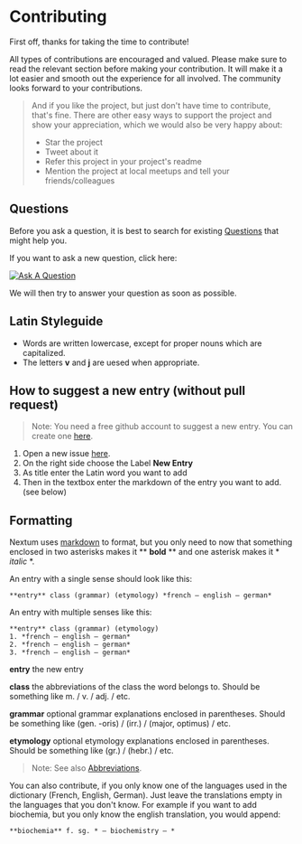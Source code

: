 # Contributing

First off, thanks for taking the time to contribute! 

All types of contributions are encouraged and valued. Please make sure to read the relevant section before making your contribution. It will make it a lot easier and smooth out the experience for all involved. The community looks forward to your contributions. 

> And if you like the project, but just don't have time to contribute, that's fine. There are other easy ways to support the project and show your appreciation, which we would also be very happy about:
> - Star the project
> - Tweet about it
> - Refer this project in your project's readme
> - Mention the project at local meetups and tell your friends/colleagues

## Questions

Before you ask a question, it is best to search for existing [Questions](https://github.com/nextum/nextum.github.io/discussions/categories/q-a) that might help you.

If you want to ask a new question, click here:

[![Ask A Question][ask-a-question-shield]][ask-a-question-url]

We will then try to answer your question as soon as possible.

## Latin Styleguide

- Words are written lowercase, except for proper nouns which are capitalized.
- The letters **v** and **j** are uesed when appropriate. 

## How to suggest a new entry (without pull request)

> Note: You need a free github account to suggest a new entry. You can create one [here](https://github.com/signup).

1. Open a new issue [here](https://github.com/nextum/nextum.github.io/issues/new).
2. On the right side choose the Label **New Entry**
3. As title enter the Latin word you want to add
4. Then in the textbox enter the markdown of the entry you want to add. (see below)

## Formatting

Nextum uses [markdown](https://en.wikipedia.org/wiki/Markdown) to format, but you only need to now that something enclosed in two asterisks makes it ** **bold** ** and one asterisk makes it * *italic* *.

An entry with a single sense should look like this:

```
**entry** class (grammar) (etymology) *french — english — german* 
```

An entry with multiple senses like this:

```
**entry** class (grammar) (etymology)
1. *french — english — german* 
2. *french — english — german*
3. *french — english — german*
```

**entry** the new entry

**class** the abbreviations of the class the word belongs to. Should be something like m. / v. / adj. / etc. 

**grammar** optional grammar explanations enclosed in parentheses. Should be something like (gen. -oris) / (irr.) / (major, optimus) / etc.

**etymology** optional etymology explanations enclosed in parentheses. Should be something like (gr.) / (hebr.) / etc. 

> Note: See also [Abbreviations](https://nextum.github.io/abbreviations.html).

You can also contribute, if you only know one of the languages used in the dictionary (French, English, German). Just leave the translations empty in the languages that you don't know. For example if you want to add biochemia, but you only know the english translation, you would append: 
```
**biochemia** f. sg. * — biochemistry — * 
```

[ask-a-question-shield]: https://img.shields.io/badge/-Ask%20a%20Question-blue?style=for-the-badge&logo=CodeFactor
[ask-a-question-url]: https://github.com/nextum/nextum.github.io/issues/new

[new-entry-shield]: https://img.shields.io/badge/-New%20Entry-green?style=flat-square&logo=CodeFactor
[new-entry-url]: https://github.com/nextum/nextum.github.io/issues/new

